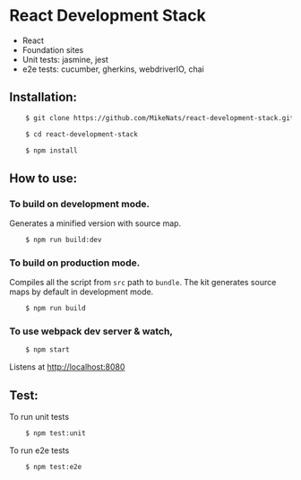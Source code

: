 # React Development Stack

* React
* Foundation sites
* Unit tests: jasmine, jest
* e2e tests: cucumber, gherkins, webdriverIO, chai


## Installation:

```bash
    $ git clone https://github.com/MikeNats/react-development-stack.git

    $ cd react-development-stack

    $ npm install
```

## How to use:

### To build on development mode. 

Generates a minified version with source map.

```bash
    $ npm run build:dev
```

### To build on production mode.

Compiles all the script from `src` path to `bundle`. The kit generates source maps by default in development mode.

```bash
    $ npm run build
```

### To use webpack dev server & watch,

```bash
    $ npm start
```

Listens at [http://localhost:8080](http://localhost:8080)

## Test:

To run unit tests

```bash
    $ npm test:unit
```

To run e2e tests

```bash
    $ npm test:e2e
```
